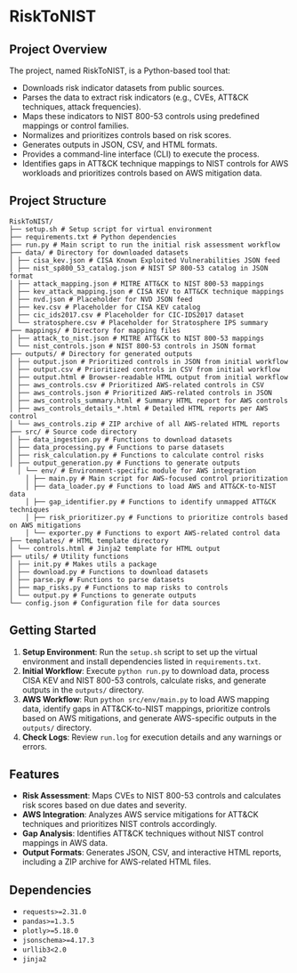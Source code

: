 # RiskToNIST
## Project Overview
The project, named RiskToNIST, is a Python-based tool that:

- Downloads risk indicator datasets from public sources.
- Parses the data to extract risk indicators (e.g., CVEs, ATT&CK techniques, attack frequencies).
- Maps these indicators to NIST 800-53 controls using predefined mappings or control families.
- Normalizes and prioritizes controls based on risk scores.
- Generates outputs in JSON, CSV, and HTML formats.
- Provides a command-line interface (CLI) to execute the process.
- Identifies gaps in ATT&CK technique mappings to NIST controls for AWS workloads and prioritizes controls based on AWS mitigation data.

## Project Structure
```
RiskToNIST/ 
├── setup.sh # Setup script for virtual environment 
├── requirements.txt # Python dependencies 
├── run.py # Main script to run the initial risk assessment workflow 
├── data/ # Directory for downloaded datasets 
│ ├── cisa_kev.json # CISA Known Exploited Vulnerabilities JSON feed 
│ ├── nist_sp800_53_catalog.json # NIST SP 800-53 catalog in JSON format 
│ ├── attack_mapping.json # MITRE ATT&CK to NIST 800-53 mappings 
│ ├── kev_attack_mapping.json # CISA KEV to ATT&CK technique mappings 
│ ├── nvd.json # Placeholder for NVD JSON feed 
│ ├── kev.csv # Placeholder for CISA KEV catalog 
│ ├── cic_ids2017.csv # Placeholder for CIC-IDS2017 dataset 
│ └── stratosphere.csv # Placeholder for Stratosphere IPS summary 
├── mappings/ # Directory for mapping files 
│ ├── attack_to_nist.json # MITRE ATT&CK to NIST 800-53 mappings 
│ └── nist_controls.json # NIST 800-53 controls in JSON format 
├── outputs/ # Directory for generated outputs 
│ ├── output.json # Prioritized controls in JSON from initial workflow 
│ ├── output.csv # Prioritized controls in CSV from initial workflow 
│ ├── output.html # Browser-readable HTML output from initial workflow 
│ ├── aws_controls.csv # Prioritized AWS-related controls in CSV 
│ ├── aws_controls.json # Prioritized AWS-related controls in JSON 
│ ├── aws_controls_summary.html # Summary HTML report for AWS controls 
│ ├── aws_controls_details_*.html # Detailed HTML reports per AWS control 
│ └── aws_controls.zip # ZIP archive of all AWS-related HTML reports 
├── src/ # Source code directory 
│ ├── data_ingestion.py # Functions to download datasets 
│ ├── data_processing.py # Functions to parse datasets 
│ ├── risk_calculation.py # Functions to calculate control risks 
│ ├── output_generation.py # Functions to generate outputs 
  │ └── env/ # Environment-specific module for AWS integration 
    │ ├── main.py # Main script for AWS-focused control prioritization 
    │ ├── data_loader.py # Functions to load AWS and ATT&CK-to-NIST data 
    │ ├── gap_identifier.py # Functions to identify unmapped ATT&CK techniques 
    │ ├── risk_prioritizer.py # Functions to prioritize controls based on AWS mitigations 
    │ └── exporter.py # Functions to export AWS-related control data 
├── templates/ # HTML template directory 
│ └── controls.html # Jinja2 template for HTML output 
├── utils/ # Utility functions 
│ ├── init.py # Makes utils a package 
│ ├── download.py # Functions to download datasets 
│ ├── parse.py # Functions to parse datasets 
│ ├── map_risks.py # Functions to map risks to controls 
│ └── output.py # Functions to generate outputs 
└── config.json # Configuration file for data sources
```

## Getting Started
1. **Setup Environment**: Run the `setup.sh` script to set up the virtual environment and install dependencies listed in `requirements.txt`.
2. **Initial Workflow**: Execute `python run.py` to download data, process CISA KEV and NIST 800-53 controls, calculate risks, and generate outputs in the `outputs/` directory.
3. **AWS Workflow**: Run `python src/env/main.py` to load AWS mapping data, identify gaps in ATT&CK-to-NIST mappings, prioritize controls based on AWS mitigations, and generate AWS-specific outputs in the `outputs/` directory.
4. **Check Logs**: Review `run.log` for execution details and any warnings or errors.

## Features
- **Risk Assessment**: Maps CVEs to NIST 800-53 controls and calculates risk scores based on due dates and severity.
- **AWS Integration**: Analyzes AWS service mitigations for ATT&CK techniques and prioritizes NIST controls accordingly.
- **Gap Analysis**: Identifies ATT&CK techniques without NIST control mappings in AWS data.
- **Output Formats**: Generates JSON, CSV, and interactive HTML reports, including a ZIP archive for AWS-related HTML files.

## Dependencies
- `requests>=2.31.0`
- `pandas>=1.3.5`
- `plotly>=5.18.0`
- `jsonschema>=4.17.3`
- `urllib3<2.0`
- `jinja2`